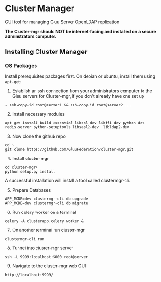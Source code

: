 # Cluster Manager

GUI tool for managing Gluu Server OpenLDAP replication

**The Cluster-mgr should NOT be internet-facing and installed on a secure adminstrators computer.**

## Installing Cluster Manager

### OS Packages

Install prerequisites packages first. On debian or ubuntu, install them using `apt-get`:

1) Establish an ssh connection from your administrators computer to the Gluu servers for Cluster-mgr, if you don't already have one set up

`- ssh-copy-id root@server1 && ssh-copy-id root@server2 ...`

2) Install necessary modules


```
apt-get install build-essential libssl-dev libffi-dev python-dev redis-server python-setuptools libsasl2-dev  libldap2-dev
```

3) Now clone the github repo

```
cd ~
git clone https://github.com/GluuFederation/cluster-mgr.git
```

4) Install cluster-mgr

```
cd cluster-mgr/
python setup.py install
```

A successful installation will install a tool called clustermgr-cli.

5) Prepare Databases

```
APP_MODE=dev clustermgr-cli db upgrade
APP_MODE=dev clustermgr-cli db migrate
```

6) Run celery worker on a terminal

```
celery -A clusterapp.celery worker &
```

7) On another terminal run cluster-mgr

```
clustermgr-cli run
```

8) Tunnel into cluster-mgr server

```
ssh -L 9999:localhost:5000 root@server
```

9) Navigate to the cluster-mgr web GUI

```
http://localhost:9999/
```
